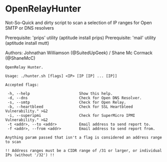 # OpenRelayHunter

Not-So-Quick and dirty script to scan a selection of IP ranges for Open SMTP or DNS resolvers

Prerequisite: 'prips' utility (aptitude install prips)
Prerequisite: 'mail' utility (aptitude install mutt)

Authors: Johnathan Williamson (@SuitedUpGeek) / Shane Mc Cormack (@ShaneMcC)

```
OpenRelay Hunter.

Usage: ./hunter.sh [flags] <IP> [IP [IP] ... [IP]]

Accepted flags:

 -h, --help                      Show this help.
 -d, --dns                       Check for Open DNS Resolver.
 -s, --smtp                      Check for Open Relay.
 -b, --heartbleed                Check for SSL Heartbleed Vulnerability." >&2
 -i, --superipmi                 Check for SuperMicro IPMI Vulnerability." >&2
 -t <addr>, --to <addr>          Email address to send report to.
 -f <addr>, --from <addr>        Email address to send report from.

Anything param passed that isn't a flag is considered an address range to scan

!! Address ranges must be a CIDR range of /31 or larger, or individual IPs (without '/32') !!
```
